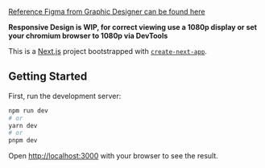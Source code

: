 [Reference Figma from Graphic Designer can be found here](https://www.figma.com/file/0HtpfJmGCueeox9B4YGjRb/Portfolio?type=design&node-id=66-198&mode=design&t=lPte2q8Ilzz02t4T-0)

**Responsive Design is WIP, for correct viewing use a 1080p display or set your chromium browser to 1080p via DevTools**

This is a [Next.js](https://nextjs.org/) project bootstrapped with [`create-next-app`](https://github.com/vercel/next.js/tree/canary/packages/create-next-app).

## Getting Started

First, run the development server:

```bash
npm run dev
# or
yarn dev
# or
pnpm dev
```


Open [http://localhost:3000](http://localhost:3000) with your browser to see the result.
